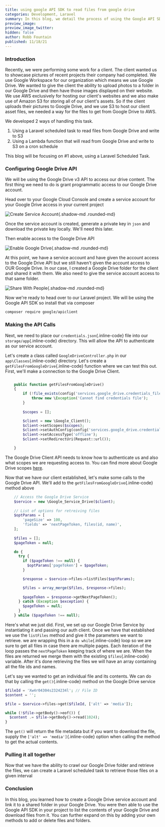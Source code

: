 ```yaml
---
title: using google API SDK to read files from google drive
categories: Development, Laravel
summary: In this blog, we detail the process of using the Google API SDK to get files from a Google Drive shared folder.
preview_image:
preview_image_twitter:
hidden: false
author: Robb Fountain
published: 11/18/21
---
```


### Introduction

Recently, we were performing some work for a client.  The client wanted us to showcase pictures of recent projects their company had completed.  We use Google Workspace for our organization which means we use Google Drive. We wanted to give the client the ability to upload photos to a folder in our Google Drive and then have those images displayed on their website.  We use AWS exclusively for hosting our client's websites and we also make use of Amazon S3 for storing all of our client's assets.  So if the client uploads their pictures to Google Drive, and we use S3 to host our client asset files, we needed a way for the files to get from Google Drive to AWS.

We developed 2 ways of handling this task.

1. Using a Laravel scheduled task to read files from Google Drive and write to S3
2. Using a Lambda function that will read from Google Drive and write to S3 on a cron schedule

This blog will be focusing on #1 above, using a Laravel Scheduled Task.

### Configuring Google Drive API
We will be using the Google Drive v3 API to access our drive content.  The first thing we need to do is grant programmatic access to our Google Drive account.

Head over to your Google Cloud Console and create a service account for your Google Drive access in your current project

![Create Service Account](131Studios/create_service_account2.png){.shadow-md .rounded-md}

Once the service account is created, generate a private key in `json` and download the private key locally. We'll need this later.

Then enable access to the Google Drive API

![Enable Google Drive](131Studios/enable_google_drive_api.png){.shadow-md .rounded-md}

At this point, we have a service account and have given the account access to the Google Drive API but we still haven't given the account access to OUR Google Drive.  In our case, I created a Google Drive folder for the client and shared it with them.  We also need to give the service account access to that same folder.

![Share With People](131Studios/share_with_people.png){.shadow-md .rounded-md}

Now we're ready to head over to our Laravel project. We will be using the Google API SDK so install that via composer

``` bash
composer require google/apiclient 
```

### Making the API Calls
Next, we need to place our `credentials.json`{.inline-code} file into our `storage/app`{.inline-code} directory. This will allow the API to authenticate as our service account.

Let's create a class called `GoogleDriveController.php` in our `app\Classes`{.inline-code} directory.  Let's create a `getFilesFromGoogleDrive`{.inline-code} function where we can test this out.  First, we'll make a connection to the Google Drive Client.

```php

    public function getFilesFromGoogleDrive()
    {
        if (!file_exists(config('services.google_drive.credentials_file'))) {
            throw new \Exception('Cannot find credentials file');
        }
	  
	  	$scopes = [];

        $client = new \Google_Client();
        $client->setScopes($scopes);
        $client->setAuthConfig(config('services.google_drive.credentials_file'));
        $client->setAccessType('offline');
        $client->setRedirectUri(Request::url());

    }

```

The Google Drive Client API needs to know how to authenticate us and also what scopes we are requesting access to.  You can find more about Google Drive scopes [here](https://developers.google.com/identity/protocols/oauth2/scopes#drive).

Now that we have our client established, let's make some calls to the Google Drive API.  We'll add to the `getFilesFromGoogleDrive`{.inline-code} method above

```php
	// Access the Google Drive Service
    $service = new \Google_Service_Drive($client);
	
	// List of options for retreiving files
	$optParams = [
        'pageSize' => 100,
        'fields' => 'nextPageToken, files(id, name)',
    ];
	
 	$files = [];
    $pageToken = null;

	do {
	  try {
		if ($pageToken !== null) {
		  $optParams['pageToken'] = $pageToken;
		}

		$response = $service->files->listFiles($optParams);

		$files = array_merge($files, $response->files);
		
		$pageToken = $response->getNextPageToken();
	  } catch (Exception $exception) {
		$pageToken = null;
	  }
	} while ($pageToken !== null);
```

Here's what we just did.  First, we set up our Google Drive Service by instantiating it and passing our auth client.  Once we have that established we use the `listFiles` method and give it the parameters we want to retrieve.  we are wrapping this in a `do while`{.inline-code} loop so we are sure to get all files in case there are multiple pages. Each iteration of the loop passes the `nextPageToken` keeping track of where we are.  When the files are returned we merge them with the existing `$files`{.inline-code} variable.  After it's done retrieving the files we will have an array containing all the file ids and names.

Let's say we wanted to get an individual file and its contents.  We can do that by calling the `get()`{.inline-code} method on the Google Drive service

```php
$fileId = 'Xw4r04304s2324234l'; // File ID
$content = '';

$file = $service->files->get($fileId, ['alt' => 'media']);

while (!$file->getBody()->eof()) {
  $content .= $file->getBody()->read(1024);
}

```

The `get()` will return the file metadata but if you want to download the file, supply the `['alt' => 'media']`{.inline-code} option when calling the method to get the actual contents.


### Pulling it all together
Now that we have the ability to crawl our Google Drive folder and retrieve the files, we can create a Laravel scheduled task to retrieve those files on a given interval


### Conclusion
In this blog, you learned how to create a Google Drive service account and link it to a shared folder in your Google Drive.  You were then able to use the Google API SDK in your project to list the contents of your Google Drive and download files from it.  You can further expand on this by adding your own methods to add or delete files and folders.
